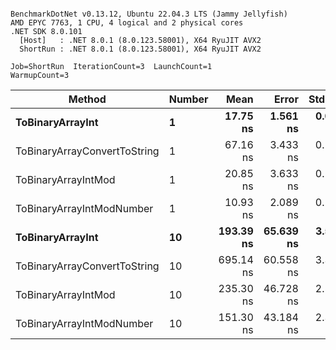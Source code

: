 ```

BenchmarkDotNet v0.13.12, Ubuntu 22.04.3 LTS (Jammy Jellyfish)
AMD EPYC 7763, 1 CPU, 4 logical and 2 physical cores
.NET SDK 8.0.101
  [Host]   : .NET 8.0.1 (8.0.123.58001), X64 RyuJIT AVX2
  ShortRun : .NET 8.0.1 (8.0.123.58001), X64 RyuJIT AVX2

Job=ShortRun  IterationCount=3  LaunchCount=1  
WarmupCount=3  

```
| Method                       | Number | Mean      | Error     | StdDev   | Min       | Max       | Gen0   | Allocated |
|----------------------------- |------- |----------:|----------:|---------:|----------:|----------:|-------:|----------:|
| **ToBinaryArrayInt**             | **1**      |  **17.75 ns** |  **1.561 ns** | **0.086 ns** |  **17.67 ns** |  **17.84 ns** | **0.0004** |      **32 B** |
| ToBinaryArrayConvertToString | 1      |  67.16 ns |  3.433 ns | 0.188 ns |  67.01 ns |  67.37 ns | 0.0011 |      96 B |
| ToBinaryArrayIntMod          | 1      |  20.85 ns |  3.633 ns | 0.199 ns |  20.63 ns |  21.01 ns | 0.0004 |      32 B |
| ToBinaryArrayIntModNumber    | 1      |  10.93 ns |  2.089 ns | 0.114 ns |  10.86 ns |  11.07 ns | 0.0004 |      32 B |
| **ToBinaryArrayInt**             | **10**     | **193.39 ns** | **65.639 ns** | **3.598 ns** | **189.34 ns** | **196.24 ns** | **0.0038** |     **320 B** |
| ToBinaryArrayConvertToString | 10     | 695.14 ns | 60.558 ns | 3.319 ns | 691.40 ns | 697.74 ns | 0.0114 |    1024 B |
| ToBinaryArrayIntMod          | 10     | 235.30 ns | 46.728 ns | 2.561 ns | 232.35 ns | 236.96 ns | 0.0038 |     320 B |
| ToBinaryArrayIntModNumber    | 10     | 151.30 ns | 43.184 ns | 2.367 ns | 149.08 ns | 153.79 ns | 0.0038 |     320 B |
